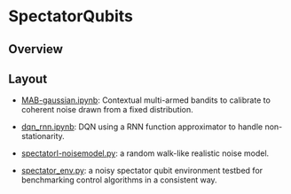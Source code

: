 # SpectatorQubits

## Overview

## Layout

- [MAB-gaussian.ipynb](MAB-gaussian.ipynb): Contextual multi-armed bandits to calibrate to coherent noise drawn from a fixed distribution.

- [dqn_rnn.ipynb](dqn_rnn.ipynb): DQN using a RNN function approximator to handle non-stationarity.

- [spectatorl-noisemodel.py](spectatorl-noisemodel.py): a random walk-like realistic noise model.

- [spectator_env.py](spectator_env.py): a noisy spectator qubit environment testbed for benchmarking control algorithms in a consistent way.

